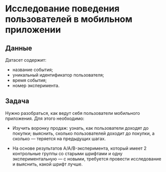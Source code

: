 # Исследование поведения пользователей в мобильном приложении
## Данные
Датасет содержит:
- название события;
- уникальный идентификатор пользователя;
- время события;
- номер эксперимента.
## Задача
Нужно разобраться, как ведут себя пользователи мобильного приложения. Для этого необходимо:

- Изучить воронку продаж: узнать, как пользователи доходят до покупки; выяснить, сколько пользователей доходит до покупки, а сколько — теряется на предыдущих шагах.

- На основе результатов A/A/B-эксперимента, который имеет 2 контрольные группы со старыми шрифтами и одну экспериментальную — с новыми, требуется провести исследование и выяснить, какой шрифт лучше.
